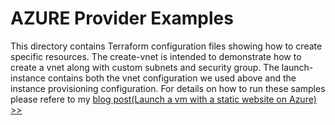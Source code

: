 # AZURE Provider Examples
This directory contains Terraform configuration files showing how to create specific resources. The create-vnet is intended to demonstrate how to create a vnet 
along with custom subnets and security group. The launch-instance contains both the vnet configuration we used above and the instance provisioning configuration. 
For details on how to run these samples please refere to my [blog post(Launch a vm with a static website on Azure) >>](https://brokedba.blogspot.com/2021/10/terraform-for-dummies-part-3-launch-vm.html)
